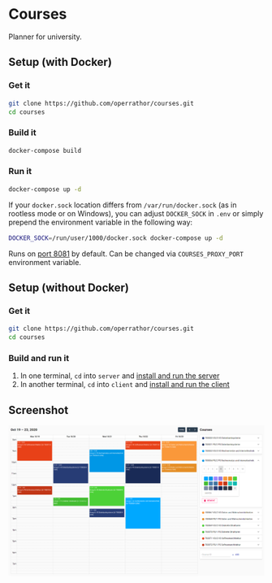 # Courses

Planner for university.

## Setup (with Docker)

### Get it

```bash
git clone https://github.com/operrathor/courses.git
cd courses
```

### Build it

```bash
docker-compose build
```

### Run it

```bash
docker-compose up -d
```

If your `docker.sock` location differs from `/var/run/docker.sock` (as in rootless mode or on Windows), you can adjust `DOCKER_SOCK` in `.env` or simply prepend the environment variable in the following way:

```bash
DOCKER_SOCK=/run/user/1000/docker.sock docker-compose up -d
```

Runs on [port 8081](http://localhost:8081/) by default. Can be changed via `COURSES_PROXY_PORT` environment variable.

## Setup (without Docker)

### Get it

```bash
git clone https://github.com/operrathor/courses.git
cd courses
```

### Build and run it

1. In one terminal, `cd` into `server` and [install and run the server](https://github.com/operrathor/courses/tree/main/server)
2. In another terminal, `cd` into `client` and [install and run the client](https://github.com/operrathor/courses/tree/main/client)

## Screenshot

![](./screenshot.png)
